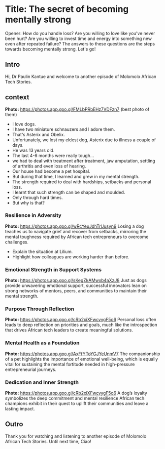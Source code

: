 # Title: The secret of becoming mentally strong 
Opener: How do you handle loss? Are you willing to love like you've never been hurt? Are you willing to invest time and energy into something new even after repeated failure? The answers to these questions are the steps towards becoming mentally strong. Let's go! 

## Intro
Hi, Dr Paulin Kantue and welcome to another episode of Molomolo African Tech Stories.

## context
**Photo:** https://photos.app.goo.gl/FMLbPRbEHz7VDFzn7 (best photo of them)
- I love dogs.
- I have two miniature schnauzers and I adore them.
- That's Asterix and Obelix.
- Unfortunately, we lost my eldest dog, Asterix due to illness a couple of days.
- He was 13 years old.
- The last 4-6 months were really tough...
- we had to deal with treatment after treatment, jaw amputation, settling of arthritis and even loss of hearing.
- Our house had become a pet hospital.
- But during that time, I learned and grew in my mental strength.
- The strength required to deal with hardships, setbacks and personal loss.
- I learnt that such strength can be shaped and moulded.
- Only through hard times.
- But why is that?

### Resilience in Adversity
**Photo:** https://photos.app.goo.gl/wRcYeuJdhTrUusyn9
Losing a dog teaches us to navigate grief and recover from setbacks, mirroring the mental toughness required by African tech entrepreneurs to overcome challenges.
- Explain the situation at Lilium.
- Highlight how colleagues are working harder than before.

### Emotional Strength in Support Systems
**Photo:** https://photos.app.goo.gl/sKegZkAMwxb4aXzJ8
Just as dogs provide unwavering emotional support, successful innovators lean on strong networks of mentors, peers, and communities to maintain their mental strength.

### Purpose Through Reflection 
**Photo:** https://photos.app.goo.gl/cRb2xiXFwcvygF5o6
Personal loss often leads to deep reflection on priorities and goals, much like the introspection that drives African tech leaders to create meaningful solutions.

### Mental Health as a Foundation
**Photo:** https://photos.app.goo.gl/AxFfYToYGJYeUnmV7
The companionship of a pet highlights the importance of emotional well-being, which is equally vital for sustaining the mental fortitude needed in high-pressure entrepreneurial journeys.

### Dedication and Inner Strength
**Photo:** https://photos.app.goo.gl/cRb2xiXFwcvygF5o6
A dog’s loyalty symbolizes the deep commitment and mental resilience African tech champions exhibit in their quest to uplift their communities and leave a lasting impact.  

## Outro
Thank you for watching and listening to another episode of Molomolo African Tech Stories. Until next time, Ciao!
